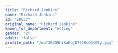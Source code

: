 ```yaml
---
title: "Richard Jenkins"
name: "Richard Jenkins"
id: "28633"
original_name: "Richard Jenkins"
known_for_department: "Acting"
gender: "2"
adult: "false"
profile_path: "/muT3RZG9hiKaKojD751RcQ5tGEy.jpg"
---
```

